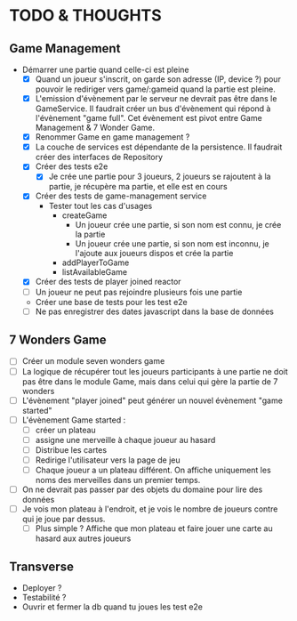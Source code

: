 # TODO & THOUGHTS

## Game Management

- Démarrer une partie quand celle-ci est pleine
  - [X] Quand un joueur s'inscrit, on garde son adresse (IP, device ?) pour pouvoir le rediriger vers game/:gameid quand la partie est pleine.
  - [X] L'emission d'évènement par le serveur ne devrait pas être dans le GameService. Il faudrait créer un bus d'évènement qui répond à l'évènement "game full". Cet évènement est pivot entre Game Management & 7 Wonder Game.
  - [X] Renommer Game en game management ?
  - [X] La couche de services est dépendante de la persistence. Il faudrait créer des interfaces de Repository
  - [X] Créer des tests e2e
    - [X] Je crée une partie pour 3 joueurs, 2 joueurs se rajoutent à la partie, je récupère ma partie, et elle est en cours
  - [X] Créer des tests de game-management service
    - Tester tout les cas d'usages
      - createGame
        - Un joueur crée une partie, si son nom est connu, je crée la partie
        - Un joueur crée une partie, si son nom est inconnu, je l'ajoute aux joueurs dispos et crée la partie
      - addPlayerToGame
      - listAvailableGame
  - [X] Créer des tests de player joined reactor
  - [ ] Un joueur ne peut pas rejoindre plusieurs fois une partie
  - Créer une base de tests pour les test e2e
  - [ ] Ne pas enregistrer des dates javascript dans la base de données

## 7 Wonders Game

- [ ] Créer un module seven wonders game
- [ ] La logique de récupérer tout les joueurs participants à une partie ne doit pas être dans le module Game, mais dans celui qui gère la partie de 7 wonders
- [ ] L'évènement "player joined" peut générer un nouvel évènement "game started"
- [ ] L'évènement Game started : 
    - [ ] créer un plateau
    - [ ] assigne une merveille à chaque joueur au hasard
    - [ ] Distribue les cartes
    - [ ] Redirige l'utilisateur vers la page de jeu
    - [ ] Chaque joueur a un plateau différent. On affiche uniquement les noms des merveilles dans un premier temps.
- [ ] On ne devrait pas passer par des objets du domaine pour lire des données
- [ ] Je vois mon plateau à l'endroit, et je vois le nombre de joueurs contre qui je joue par dessus.
    - [ ] Plus simple ? Affiche que mon plateau et faire jouer une carte au hasard aux autres joueurs

## Transverse

- Deployer ?
- Testabilité ?
- Ouvrir et fermer la db quand tu joues les test e2e
